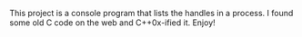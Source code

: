 This project is a console program that lists the handles in a process.
I found some old C code on the web and C++0x-ified it.  Enjoy!